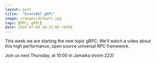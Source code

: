 ```yaml
---
layout: post
title:  "Event#67 gRPC"
image: /images/default.jpg
tags: [RPC, gRPC]
date: 2018-07-09 18:13:00 +0200
---
```


This week we are starting the new topic gRPC. We'll watch a video about this high performance, open source universal RPC framework.[]()

Join us next Thursday, at 10:00 in Jamaika (room 223)